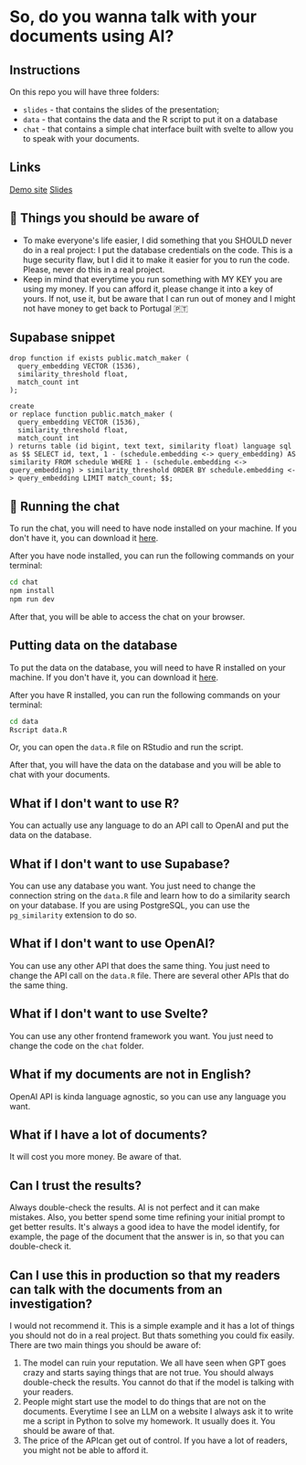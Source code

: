 # So, do you wanna talk with your documents using AI?

## Instructions

On this repo you will have three folders:
 - `slides` - that contains the slides of the presentation;
 - `data` - that contains the data and the R script to put it on a database
 - `chat` - that contains a simple chat interface built with svelte to allow you to speak with your documents.

## Links
[Demo site](https://talk-documents-ai-dataharvest24.vercel.app/)
[Slides](https://docs.google.com/presentation/d/1)


## 🚧 Things you should be aware of

- To make everyone's life easier, I did something that you SHOULD never do in a real project: I put the database credentials on the code. This is a huge security flaw, but I did it to make it easier for you to run the code. Please, never do this in a real project.
- Keep in mind that everytime you run something with MY KEY you are using my money. If you can afford it, please change it into a key of yours. If not, use it, but be aware that I can run out of money and I might not have money to get back to Portugal 🇵🇹

## Supabase snippet
```
drop function if exists public.match_maker (
  query_embedding VECTOR (1536),
  similarity_threshold float,
  match_count int
);

create
or replace function public.match_maker (
  query_embedding VECTOR (1536),
  similarity_threshold float,
  match_count int
) returns table (id bigint, text text, similarity float) language sql as $$ SELECT id, text, 1 - (schedule.embedding <-> query_embedding) AS similarity FROM schedule WHERE 1 - (schedule.embedding <-> query_embedding) > similarity_threshold ORDER BY schedule.embedding <-> query_embedding LIMIT match_count; $$;
```

## 🚀 Running the chat

To run the chat, you will need to have node installed on your machine. If you don't have it, you can download it [here](https://nodejs.org/en/).

After you have node installed, you can run the following commands on your terminal:

```bash
cd chat
npm install
npm run dev
```

After that, you will be able to access the chat on your browser.

## Putting data on the database

To put the data on the database, you will need to have R installed on your machine. If you don't have it, you can download it [here](https://www.r-project.org/).

After you have R installed, you can run the following commands on your terminal:

```bash
cd data
Rscript data.R
```

Or, you can open the `data.R` file on RStudio and run the script.

After that, you will have the data on the database and you will be able to chat with your documents.

## What if I don't want to use R?

You can actually use any language to do an API call to OpenAI and put the data on the database.

## What if I don't want to use Supabase?

You can use any database you want. You just need to change the connection string on the `data.R` file and learn how to do a similarity search on your database. If you are using PostgreSQL, you can use the `pg_similarity` extension to do so.

## What if I don't want to use OpenAI?

You can use any other API that does the same thing. You just need to change the API call on the `data.R` file. There are several other APIs that do the same thing.

## What if I don't want to use Svelte?

You can use any other frontend framework you want. You just need to change the code on the `chat` folder.

## What if my documents are not in English?

OpenAI API is kinda language agnostic, so you can use any language you want.

## What if I have a lot of documents?

It will cost you more money. Be aware of that.

## Can I trust the results?
Always double-check the results. AI is not perfect and it can make mistakes. Also, you better spend some time refining your initial prompt to get better results. It's always a good idea to have the model identify, for example, the page of the document that the answer is in, so that you can double-check it.

## Can I use this in production so that my readers can talk with the documents from an investigation?

I would not recommend it. This is a simple example and it has a lot of things you should not do in a real project. But thats something you could fix easily. There are two main things you should be aware of:
1. The model can ruin your reputation. We all have seen when GPT goes crazy and starts saying things that are not true. You should always double-check the results. You cannot do that if the model is talking with your readers.
2. People might start use the model to do things that are not on the documents. Everytime I see an LLM on a website I always ask it to write me a script in Python to solve my homework. It usually does it. You should be aware of that.
3. The price of the APIcan get out of control. If you have a lot of readers, you might not be able to afford it.
